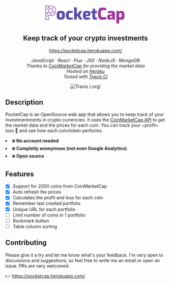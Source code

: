 <p align="center">
<img alt="PocketCap Banner" src="https://raw.githubusercontent.com/sergiubologa/pocketcap/master/client/src/resources/pocketcap@2x.png" width="50%" />
</p>

<h2 align="center">Keep track of your crypto investments</h2>
<p align="center">
  <a href="https://pocketcap.herokuapp.com/">https://pocketcap.herokuapp.com/</a>
</p>
<p align="center">
  <em>
    JavaScript
    · React
    · Flux
    · JSX
    · NodeJS
    · MongoDB
  </em>
  <br />
  <em>
    Thanks to <a href="https://coinmarketcap.com/">CoinMarketCap</a> for providing the market data
  </em>
  <br />
  <em>
    Hosted on <a href="https://www.heroku.com">Heroku</a>
  </em>
  <br />
  <em>
    Tested with <a href="https://travis-ci.org/">Travis CI</a>
  </em>
</p>

<p align="center">
  <img alt="Travis (.org)" src="https://img.shields.io/travis/sergiubologa/pocketcap">
</p>


## Description
PocketCap is an OpenSource web app that allows you to keep track of your investmentments in crypto currencies. It uses the [CoinMarketCap API](https://coinmarketcap.com/api/) to get the market data and the prices for each coin. You can track your ~profit~ loss 💸 and see how each coin/token performs.

<p>
  <li><b>❇️ No account needed</b></li>
  <li><b>❇️ Completly anonymous (not even Google Analytics)</b></li>
  <li><b>❇️ Open source</b></li>
  </p>

## Features
-   [x] Support for 2000 coins from CoinMarketCap
-   [x] Auto refresh the prices
-   [x] Calculates the profit and loss for each coin
-   [x] Remember last created portfolio
-   [x] Unique URL for each portfolio
-   [ ] Limit number of coins in 1 portfolio
-   [ ] Bookmark button
-   [ ] Table column sorting

## Contributing
Please give it a try and let me know what's your feedback. I'm very open to discussions and suggestions, so feel free to write me an email or open an issue. PRs are very welcomed.

👉 <a href="https://pocketcap.herokuapp.com/">https://pocketcap.herokuapp.com/</a>
